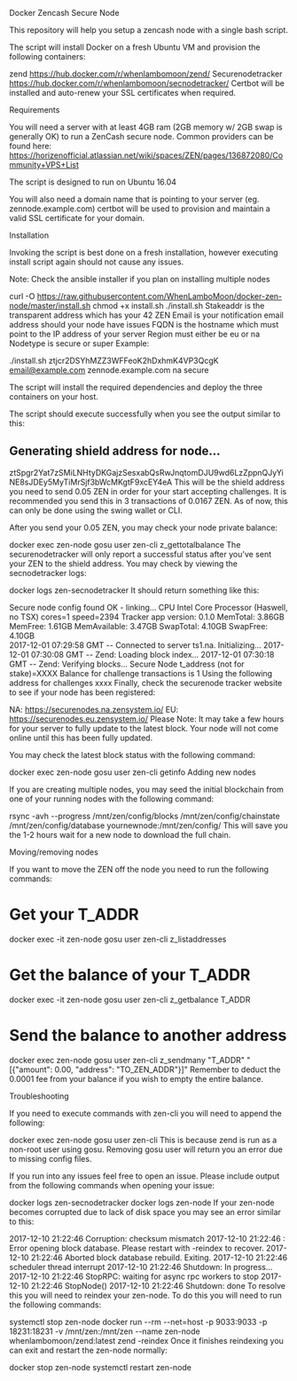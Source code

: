 Docker Zencash Secure Node

This repository will help you setup a zencash node with a single bash script.

The script will install Docker on a fresh Ubuntu VM and provision the following containers:

zend https://hub.docker.com/r/whenlambomoon/zend/
Securenodetracker https://hub.docker.com/r/whenlambomoon/secnodetracker/
Certbot will be installed and auto-renew your SSL certificates when required.

Requirements

You will need a server with at least 4GB ram (2GB memory w/ 2GB swap is generally OK) to run a ZenCash secure node. Common providers can be found here: https://horizenofficial.atlassian.net/wiki/spaces/ZEN/pages/136872080/Community+VPS+List

The script is designed to run on Ubuntu 16.04

You will also need a domain name that is pointing to your server (eg. zennode.example.com) certbot will be used to provision and maintain a valid SSL certificate for your domain.

Installation

Invoking the script is best done on a fresh installation, however executing install script again should not cause any issues.

Note: Check the ansible installer if you plan on installing multiple nodes

curl -O https://raw.githubusercontent.com/WhenLamboMoon/docker-zen-node/master/install.sh
chmod +x install.sh
./install.sh <stakeaddr> <email> <fqdn> <region> <nodetype>
Stakeaddr is the transparent address which has your 42 ZEN
Email is your notification email address should your node have issues
FQDN is the hostname which must point to the IP address of your server
Region must either be eu or na
Nodetype is secure or super
Example:

./install.sh ztjcr2DSYhMZZ3WFFeoK2hDxhmK4VP3QcgK email@example.com zennode.example.com na secure

The script will install the required dependencies and deploy the three containers on your host.

The script should execute successfully when you see the output similar to this:

## Generating shield address for node...

ztSpgr2Yat7zSMiLNHtyDKGajzSesxabQsRwJnqtomDJU9wd6LzZppnQJyYiNE8sJDEy5MyTiMrSjf3bWcMKgtF9xcEY4eA
This will be the shield address you need to send 0.05 ZEN in order for your start accepting challenges. It is recommended you send this in 3 transactions of 0.0167 ZEN. As of now, this can only be done using the swing wallet or CLI.

After you send your 0.05 ZEN, you may check your node private balance:

docker exec zen-node gosu user zen-cli z_gettotalbalance
The securenodetracker will only report a successful status after you've sent your ZEN to the shield address. You may check by viewing the secnodetracker logs:

docker logs zen-secnodetracker
It should return something like this:

Secure node config found OK - linking...
CPU Intel Core Processor (Haswell, no TSX)  cores=1  speed=2394
Tracker app version: 0.1.0
MemTotal: 3.86GB  MemFree: 1.61GB  MemAvailable: 3.47GB  SwapTotal: 4.10GB  SwapFree: 4.10GB  
2017-12-01 07:29:58 GMT -- Connected to server ts1.na. Initializing...
2017-12-01 07:30:08 GMT -- Zend: Loading block index...
2017-12-01 07:30:18 GMT -- Zend: Verifying blocks...
Secure Node t_address (not for stake)=XXXX
Balance for challenge transactions is 1
Using the following address for challenges
xxxx
Finally, check the securenode tracker website to see if your node has been registered:

NA: https://securenodes.na.zensystem.io/
EU: https://securenodes.eu.zensystem.io/
Please Note: It may take a few hours for your server to fully update to the latest block. Your node will not come online until this has been fully updated.

You may check the latest block status with the following command:

docker exec zen-node gosu user zen-cli getinfo
Adding new nodes

If you are creating multiple nodes, you may seed the initial blockchain from one of your running nodes with the following command:

rsync -avh --progress /mnt/zen/config/blocks /mnt/zen/config/chainstate /mnt/zen/config/database yournewnode:/mnt/zen/config/
This will save you the 1-2 hours wait for a new node to download the full chain.

Moving/removing nodes

If you want to move the ZEN off the node you need to run the following commands:

# Get your T_ADDR
docker exec -it zen-node gosu user zen-cli z_listaddresses

# Get the balance of your T_ADDR
docker exec -it zen-node gosu user zen-cli z_getbalance T_ADDR

# Send the balance to another address
docker exec zen-node gosu user zen-cli z_sendmany "T_ADDR" "[{\"amount\": 0.00, \"address\": \"TO_ZEN_ADDR\"}]"
Remember to deduct the 0.0001 fee from your balance if you wish to empty the entire balance.

Troubleshooting

If you need to execute commands with zen-cli you will need to append the following:

docker exec zen-node gosu user zen-cli
This is because zend is run as a non-root user using gosu. Removing gosu user will return you an error due to missing config files.

If you run into any issues feel free to open an issue. Please include output from the following commands when opening your issue:

docker logs zen-secnodetracker
docker logs zen-node
If your zen-node becomes corrupted due to lack of disk space you may see an error similar to this:

2017-12-10 21:22:46 Corruption: checksum mismatch
2017-12-10 21:22:46 : Error opening block database.
Please restart with -reindex to recover.
2017-12-10 21:22:46 Aborted block database rebuild. Exiting.
2017-12-10 21:22:46 scheduler thread interrupt
2017-12-10 21:22:46 Shutdown: In progress...
2017-12-10 21:22:46 StopRPC: waiting for async rpc workers to stop
2017-12-10 21:22:46 StopNode()
2017-12-10 21:22:46 Shutdown: done
To resolve this you will need to reindex your zen-node. To do this you will need to run the following commands:

systemctl stop zen-node
docker run --rm --net=host -p 9033:9033 -p 18231:18231 -v /mnt/zen:/mnt/zen --name zen-node whenlambomoon/zend:latest zend -reindex
Once it finishes reindexing you can exit and restart the zen-node normally:

docker stop zen-node
systemctl restart zen-node
